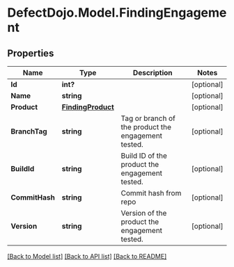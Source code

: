 # DefectDojo.Model.FindingEngagement
## Properties

Name | Type | Description | Notes
------------ | ------------- | ------------- | -------------
**Id** | **int?** |  | [optional] 
**Name** | **string** |  | [optional] 
**Product** | [**FindingProduct**](FindingProduct.md) |  | [optional] 
**BranchTag** | **string** | Tag or branch of the product the engagement tested. | [optional] 
**BuildId** | **string** | Build ID of the product the engagement tested. | [optional] 
**CommitHash** | **string** | Commit hash from repo | [optional] 
**Version** | **string** | Version of the product the engagement tested. | [optional] 

[[Back to Model list]](../README.md#documentation-for-models) [[Back to API list]](../README.md#documentation-for-api-endpoints) [[Back to README]](../README.md)

